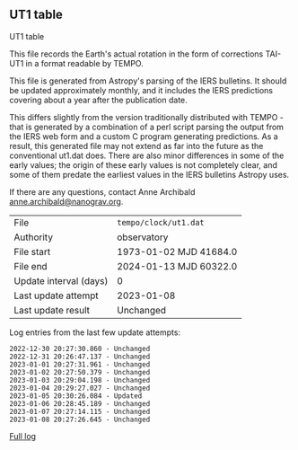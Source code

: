 
## UT1 table

UT1 table

This file records the Earth's actual rotation in the form of
corrections TAI-UT1 in a format readable by TEMPO.

This file is generated from Astropy's parsing of the IERS
bulletins. It should be updated approximately monthly, and it
includes the IERS predictions covering about a year after the
publication date.

This differs slightly from the version traditionally distributed
with TEMPO - that is generated by a combination of a perl script
parsing the output from the IERS web form and a custom C program
generating predictions. As a result, this generated file may not
extend as far into the future as the conventional ut1.dat does.
There are also minor differences in some of the early values; the
origin of these early values is not completely clear, and some of
them predate the earliest values in the IERS bulletins Astropy uses.

If there are any questions, contact Anne Archibald
<anne.archibald@nanograv.org>.

|     |     |
|:--- |:--- |
| File | `tempo/clock/ut1.dat` |
| Authority | observatory |
| File start | 1973-01-02 MJD 41684.0 |
| File end | 2024-01-13 MJD 60322.0 |
| Update interval (days) | 0 |
| Last update attempt | 2023-01-08 |
| Last update result | Unchanged |

Log entries from the last few update attempts:
```
2022-12-30 20:27:30.860 - Unchanged
2022-12-31 20:26:47.137 - Unchanged
2023-01-01 20:27:31.961 - Unchanged
2023-01-02 20:27:50.379 - Unchanged
2023-01-03 20:29:04.198 - Unchanged
2023-01-04 20:29:27.027 - Unchanged
2023-01-05 20:30:26.084 - Updated
2023-01-06 20:28:45.189 - Unchanged
2023-01-07 20:27:14.115 - Unchanged
2023-01-08 20:27:26.645 - Unchanged
```
[Full log](https://raw.githubusercontent.com/ipta/pulsar-clock-corrections/main/log/tempo/clock/ut1.dat.log)
